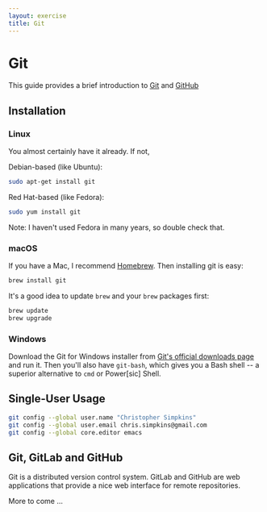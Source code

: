 ```yaml
---
layout: exercise
title: Git
---
```


# Git

This guide provides a brief introduction to [Git](https://git-scm.com/) and [GitHub](https://github.com/)

## Installation

### Linux

You almost certainly have it already. If not,

Debian-based (like Ubuntu):
```sh
sudo apt-get install git
```

Red Hat-based (like Fedora):
```sh
sudo yum install git
```

Note: I haven't used Fedora in many years, so double check that.

### macOS

If you have a Mac, I recommend [Homebrew](https://brew.sh/). Then installing git is easy:

```sh
brew install git
```

It's a good idea to update `brew` and your `brew` packages first:

```sh
brew update
brew upgrade
```

### Windows

Download the Git for Windows installer from [Git's official downloads page](https://git-scm.com/downloads) and run it. Then you'll also have `git-bash`, which gives you a Bash shell -- a superior alternative to `cmd` or Power[sic] Shell.

## Single-User Usage

```sh
git config --global user.name "Christopher Simpkins"
git config --global user.email chris.simpkins@gmail.com
git config --global core.editor emacs
```

## Git, GitLab and GitHub

Git is a distributed version control system. GitLab and GitHub are web applications that provide a nice web interface for remote repositories.

More to come ...
